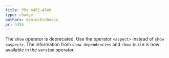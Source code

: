 ```yaml
---
title: PRs 4455-4549
type: change
authors: dominiklohmann
pr: 4455
---
```


The `show` operator is deprecated. Use the operator `<aspect>` instead of `show
<aspect>`. The information from `show dependencies` and `show build` is now
available in the `version` operator.
